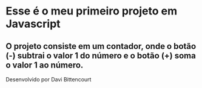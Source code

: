 <h1> Esse é o meu primeiro projeto em Javascript </h1>

<h2>O projeto consiste em um contador, onde o botão (-) subtrai o valor 1 do número e o botão (+) soma o valor 1 ao número.</h2>

<footer>Desenvolvido por Davi Bittencourt</footer>

